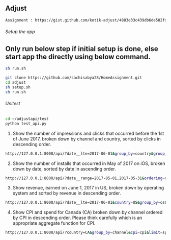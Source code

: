 ## Adjust
```bash
Assignment : https://gist.github.com/kotik-adjust/4883e33c439db6de582fd0986939045c
```
###### Setup the app ######
## Only run below step if initial setup is done, else start app the directly using below command.
```bash
sh run.sh
```

```bash
git clone https://github.com/sachisabya28/HomeAssignment.git
cd adjust
sh setup.sh
sh run.sh
```

###### Unitest ######

```bash
cd ~/adjustapi/test
python test_api.py
```

1. Show the number of impressions and clicks that occurred before the 1st of June 2017, broken down by channel and country, sorted by clicks in descending order.

```bash
http://127.0.0.1:8000/api/?date__lte=2017-06-01&group_by=country&group_by=channel&ordering=-clicks&limit=impressions&limit=clicks
```

2. Show the number of installs that occurred in May of 2017 on iOS, broken down by date, sorted by date in ascending order.

```bash
http://127.0.0.1:8000/api/?date__range=2017-05-01,2017-05-31&ordering=date&os=ios&group_by=date&limit=installs
```

3. Show revenue, earned on June 1, 2017 in US, broken down by operating system and sorted by revenue in descending order.

```bash
http://127.0.0.1:8000/api/?date__lte=2017-06-01&country=US&group_by=os&ordering=-revenue&limit=revenue
```

4. Show CPI and spend for Canada (CA) broken down by channel ordered by CPI in descending order. Please think carefully which is an appropriate aggregate function for CPI.

```bash
http://127.0.0.1:8000/api/?country=CA&group_by=channel&cpi=cpi&limit=spend&ordering=-cpi
```


